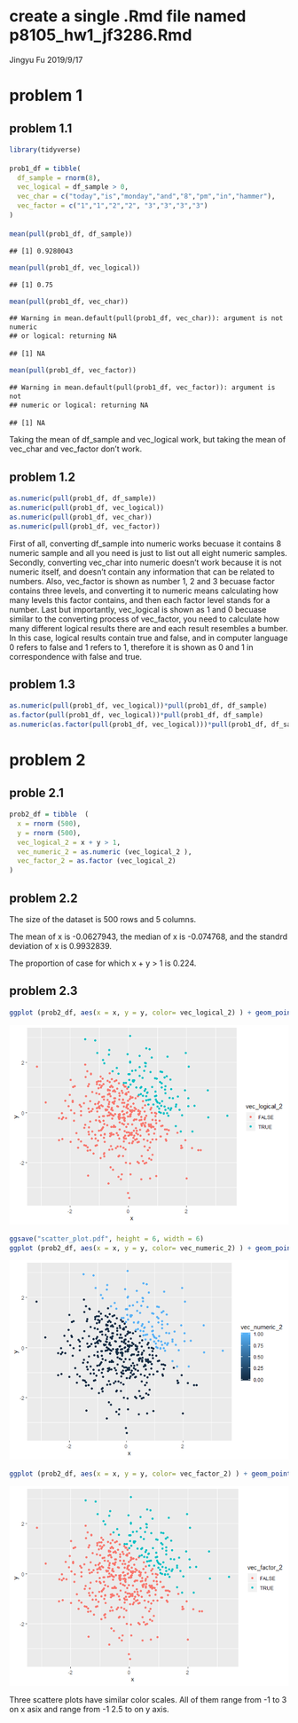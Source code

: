 create a single .Rmd file named p8105\_hw1\_jf3286.Rmd
================
Jingyu Fu
2019/9/17

# problem 1

## problem 1.1

``` r
library(tidyverse)

prob1_df = tibble(
  df_sample = rnorm(8),
  vec_logical = df_sample > 0,
  vec_char = c("today","is","monday","and","8","pm","in","hammer"),
  vec_factor = c("1","1","2","2", "3","3","3","3")
)

mean(pull(prob1_df, df_sample))
```

    ## [1] 0.9280043

``` r
mean(pull(prob1_df, vec_logical))
```

    ## [1] 0.75

``` r
mean(pull(prob1_df, vec_char))
```

    ## Warning in mean.default(pull(prob1_df, vec_char)): argument is not numeric
    ## or logical: returning NA

    ## [1] NA

``` r
mean(pull(prob1_df, vec_factor))
```

    ## Warning in mean.default(pull(prob1_df, vec_factor)): argument is not
    ## numeric or logical: returning NA

    ## [1] NA

Taking the mean of df\_sample and vec\_logical work, but taking the mean
of vec\_char and vec\_factor don’t work.

## problem 1.2

``` r
as.numeric(pull(prob1_df, df_sample))
as.numeric(pull(prob1_df, vec_logical))
as.numeric(pull(prob1_df, vec_char))
as.numeric(pull(prob1_df, vec_factor))
```

First of all, converting df\_sample into numeric works becuase it
contains 8 numeric sample and all you need is just to list out all eight
numeric samples. Secondly, converting vec\_char into numeric doesn’t
work because it is not numeric itself, and doesn’t contain any
information that can be related to numbers. Also, vec\_factor is shown
as number 1, 2 and 3 becuase factor contains three levels, and
converting it to numeric means calculating how many levels this factor
contains, and then each factor level stands for a number. Last but
importantly, vec\_logical is shown as 1 and 0 becuase similar to the
converting process of vec\_factor, you need to calculate how many
different logical results there are and each result resembles a bumber.
In this case, logical results contain true and false, and in computer
language 0 refers to false and 1 refers to 1, therefore it is shown as 0
and 1 in correspondence with false and true.

## problem 1.3

``` r
as.numeric(pull(prob1_df, vec_logical))*pull(prob1_df, df_sample)
as.factor(pull(prob1_df, vec_logical))*pull(prob1_df, df_sample)
as.numeric(as.factor(pull(prob1_df, vec_logical)))*pull(prob1_df, df_sample)
```

# problem 2

## proble 2.1

``` r
prob2_df = tibble  (
  x = rnorm (500),
  y = rnorm (500),
  vec_logical_2 = x + y > 1,
  vec_numeric_2 = as.numeric (vec_logical_2 ),
  vec_factor_2 = as.factor (vec_logical_2)
)
```

## problem 2.2

The size of the dataset is 500 rows and 5 columns.

The mean of x is -0.0627943, the median of x is -0.074768, and the
standrd deviation of x is 0.9932839.

The proportion of case for which x + y \> 1 is
0.224.

## problem 2.3

``` r
ggplot (prob2_df, aes(x = x, y = y, color= vec_logical_2) ) + geom_point()
```

![](hw1_files/figure-gfm/unnamed-chunk-3-1.png)<!-- -->

``` r
ggsave("scatter_plot.pdf", height = 6, width = 6)
ggplot (prob2_df, aes(x = x, y = y, color= vec_numeric_2) ) + geom_point()
```

![](hw1_files/figure-gfm/unnamed-chunk-3-2.png)<!-- -->

``` r
ggplot (prob2_df, aes(x = x, y = y, color= vec_factor_2) ) + geom_point()
```

![](hw1_files/figure-gfm/unnamed-chunk-3-3.png)<!-- -->

Three scattere plots have similar color scales. All of them range from
-1 to 3 on x asix and range from -1 2.5 to on y axis.
